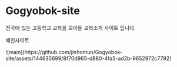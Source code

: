 # Gogyobok-site
전국에 있는 고등학교 교복을 모아둔 교복소개 사이트 입니다.

<p>메인사이트<p>
![main](https://github.com/jinhomun/Gogyobok-site/assets/144635699/8f70d965-d880-4fa5-ad2b-9652972c7792)